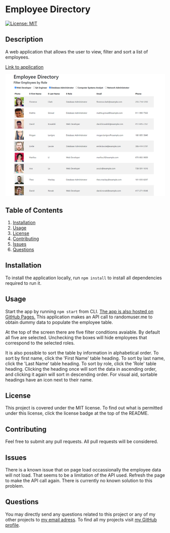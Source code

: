 # Employee Directory

[![License: MIT](https://img.shields.io/badge/License-MIT-yellow.svg)](https://opensource.org/licenses/MIT)

## Description

A web application that allows the user to view, filter and sort a list of employees.

[Link to application](https://nikolaybutnik.github.io/employee-directory/)

![Employee Directory Screenshot](https://github.com/nikolaybutnik/employee-directory/blob/main/public/assets/img/employee-directory-screenshot.png?raw=true)

## Table of Contents

1. [Installation](#Installation)
2. [Usage](#Usage)
3. [License](#License)
4. [Contributing](#Contributing)
5. [Issues](#Issues)
6. [Questions](#Questions)

## Installation

To install the application locally, run `npm install` to install all dependencies required to run it.

## Usage

Start the app by running `npm start` from CLI. [The app is also hosted on GitHub Pages.](https://nikolaybutnik.github.io/employee-directory/)
This application makes an API call to randomuser.me to obtain dummy data to populate the employee table.

At the top of the screen there are five filter conditions avaiable. By default all five are selected. Unchecking the boxes will hide employees that correspond to the selected roles.

It is also possible to sort the table by information in alphabetical order. To sort by first name, click the 'First Name' table heading. To sort by last name, click the 'Last Name' table heading. To sort by role, click the 'Role' table heading. Clicking the heading once will sort the data in ascending order, and clicking it again will sort in descending order. For visual aid, sortable headings have an icon next to their name.

## License

This project is covered under the MIT license. To find out what is permitted under this license, click the license badge at the top of the README.

## Contributing

Feel free to submit any pull requests. All pull requests will be considered.

## Issues

There is a known issue that on page load occassionally the employee data will not load. That seems to be a limitation of the API used. Refresh the page to make the API call again. There is currently no known solution to this problem.

## Questions

You may directly send any questions related to this project or any of my other projects to [my email adress](mailto:btnk.nik@gmail.com). To find all my projects visit [my GitHub profile](https://github.com/nikolaybutnik).
